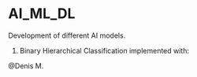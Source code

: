 # AI_ML_DL
Development of different AI models.

1. Binary Hierarchical Classification implemented with:

@Denis M.
